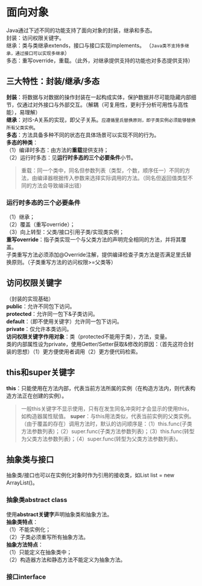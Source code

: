 # 面向对象
Java通过下述不同的功能支持了面向对象的封装，继承和多态。  
封装：访问权限关键字。  
继承：类与类继承extends，接口与接口实现implements。 （`Java类不支持多继承，通过接口可以实现多继承`）   
多态：重写override，重载。（此外，对继承提供支持的功能也对多态提供支持）  
## 三大特性：封装/继承/多态
**封装**：将数据与对数据的操作封装在一起构成实体，保护数据并尽可能隐藏内部细节，仅通过对外接口与外部交互。（解耦（可复用性，更利于分析可用性与高性能），易理解）  
**继承**：对IS-A关系的实现，即父子关系。`应遵循里氏替换原则，即子类实例必须能够替换所有父类实例`。  
**多态**：方法具备多种不同的状态在具体场景可以实现不同的行为。  
**多态的种类**：  
（1）编译时多态：由方法的**重载**提供支持；  
（2）运行时多态：见**运行时多态的三个必要条件**小节。  
>重载：同一个类中，同名但参数列表（类型，个数，顺序任一）不同的方法，由编译器根据传入参数来选择实际调用的方法。（同名但返回值类型不同的方法会导致编译出错）
### 运行时多态的三个必要条件
（1）继承；  
（2）覆盖（重写override）；  
（3）向上转型：父类/接口引用子类/实现类实例；  
**重写override**：指子类实现一个与父类方法的声明完全相同的方法，并将其覆盖。  
子类重写方法必须添加@Override注解，提供编译检查子类方法是否满足里氏替换原则。（子类重写方法的访问权限>=父类等）
## 访问权限关键字
（封装的实现基础）  
**public**：允许不同包下访问。  
**protected**：允许同一包下&子类访问。  
**default**：（即不使用关键字）允许同一包下访问。  
**private**：仅允许本类访问。  
**访问权限关键字作用对象**：类（protected不能用于类），方法，变量。  
类的内部属性设为private，使用Getter/Setter获取&修改的原因：（首先这符合封装的思想）（1）更方便使用者调用（2）更方便代码检索。  
## this和super关键字
**this**：只能使用在方法内部，代表当前方法所属的实例（在构造方法内，则代表构造方法正在创建的实例）。  
>一般this关键字不显示使用，只有在发生同名冲突时才会显示的使用this，如构造器属性赋值。
**super**：与this用法类似，代表当前实例的父类实例。  
（由于覆盖的存在）调用方法时，默认的访问顺序是：（1）this.func(子类方法参数列表)；（2）super.func(子类方法参数列表)；（3）this.func(转型为父类方法参数列表)；（4）super.func(转型为父类方法参数列表)。  

## 抽象类与接口
抽象类/接口也可以在实例化对象时作为引用的接收类，如List list = new ArrayList()。  
### 抽象类abstract class
使用**abstract关键字**声明抽象类和抽象方法。  
**抽象类特点**：  
（1）不能实例化；  
（2）子类必须重写所有抽象方法。  
**抽象方法特点**：  
（1）只能定义在抽象类中；  
（2）构造器方法和静态方法不能定义为抽象方法。  
### 接口interface
